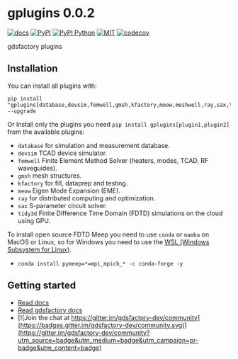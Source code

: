 # gplugins 0.0.2

[![docs](https://github.com/gdsfactory/gplugins/actions/workflows/pages.yml/badge.svg)](https://gdsfactory.github.io/gplugins/)
[![PyPI](https://img.shields.io/pypi/v/gplugins)](https://pypi.org/project/plugins/)
[![PyPI Python](https://img.shields.io/pypi/pyversions/plugins.svg)](https://pypi.python.org/pypi/plugins)
[![MIT](https://img.shields.io/github/license/gdsfactory/gplugins)](https://choosealicense.com/licenses/mit/)
[![codecov](https://img.shields.io/codecov/c/github/gdsfactory/gdsfactory)](https://codecov.io/gh/gdsfactory/gdsfactory/tree/main/gdsfactory)

gdsfactory plugins

## Installation

You can install all plugins with:

```
pip install "gplugins[database,devsim,femwell,gmsh,kfactory,meow,meshwell,ray,sax,tidy3d]" --upgrade
```

Or Install only the plugins you need `pip install gplugins[plugin1,plugin2]` from the available plugins:

- `database` for simulation and measurement database.
- `devsim` TCAD device simulator.
- `femwell` Finite Element Method Solver (heaters, modes, TCAD, RF waveguides).
- `gmsh` mesh structures.
- `kfactory` for fill, dataprep and testing.
- `meow` Eigen Mode Expansion (EME).
- `ray` for distributed computing and optimization.
- `sax` S-parameter circuit solver.
- `tidy3d` Finite Difference Time Domain (FDTD) simulations on the cloud using GPU.

To install open source FDTD Meep you need to use `conda` or `mamba` on MacOS or Linux, so for Windows you need to use the [WSL (Windows Subsystem for Linux)](https://learn.microsoft.com/en-us/windows/wsl/install).
- `conda install pymeep=*=mpi_mpich_* -c conda-forge -y`

## Getting started

- [Read docs](https://gdsfactory.github.io/gplugins/)
- [Read gdsfactory docs](https://gdsfactory.github.io/gdsfactory/)
- [![Join the chat at https://gitter.im/gdsfactory-dev/community](https://badges.gitter.im/gdsfactory-dev/community.svg)](https://gitter.im/gdsfactory-dev/community?utm_source=badge&utm_medium=badge&utm_campaign=pr-badge&utm_content=badge)

